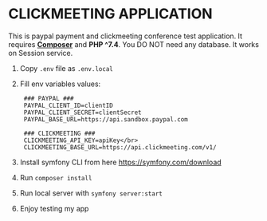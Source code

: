 # CLICKMEETING APPLICATION #
This is paypal payment and clickmeeting conference test application.
It requires **[Composer](http://getcomposer.org)** and **PHP ^7.4**. You DO NOT need any database. It works on Session service.

1. Copy `.env` file as `.env.local` 
2. Fill env variables values: </br>

        ### PAYPAL ###
        PAYPAL_CLIENT_ID=clientID 
        PAYPAL_CLIENT_SECRET=clientSecret
        PAYPAL_BASE_URL=https://api.sandbox.paypal.com
        
        ### CLICKMEETING ###
        CLICKMEETING_API_KEY=apiKey</br>
        CLICKMEETING_BASE_URL=https://api.clickmeeting.com/v1/

3. Install symfony CLI from here https://symfony.com/download

4. Run `composer install` </br>

5. Run local server with `symfony server:start` </br>

6. Enjoy testing my app </br>